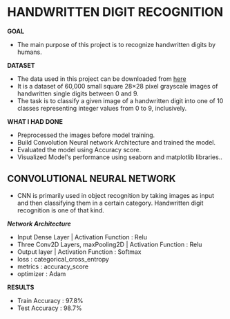 #  HANDWRITTEN DIGIT RECOGNITION

**GOAL** 
- The main purpose of this project is to recognize handwritten digits by humans.

**DATASET**
- The data used in this project can be downloaded from [here](https://www.kaggle.com/c/mnist-handwritten-digit-recognition/data)
- It is a dataset of 60,000 small square 28×28 pixel grayscale images of handwritten single digits between 0 and 9.
- The task is to classify a given image of a handwritten digit into one of 10 classes representing integer values from 0 to 9, inclusively.

**WHAT I HAD DONE**
- Preprocessed the images before model training.
- Build Convolution Neural network Architecture and trained the model.
- Evaluated the model using Accuracy score.
- Visualized Model's performance using seaborn and matplotlib libraries..


## CONVOLUTIONAL NEURAL NETWORK
- CNN is primarily used in object recognition by taking images as input and then classifying them in a certain category. Handwritten digit recognition is one of that kind.
 
 ***Network Architecture***
 - Input Dense Layer | Activation Function : Relu
 - Three Conv2D Layers, maxPooling2D | Activation Function : Relu
 - Output layer | Activation Function : Softmax
 - loss : categorical_cross_entropy
 - metrics : accuracy_score
 - optimizer : Adam
 
 **RESULTS**
 - Train Accuracy : 97.8%
 - Test Accuracy : 98.7%
